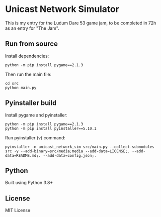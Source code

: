 # Unicast Network Simulator

This is my entry for the Ludum Dare 53 game jam, to be completed in 72h as an entry for "The Jam".

## Run from source

Install dependencies:

```
python -m pip install pygame==2.1.3
```

Then run the main file:

```
cd src
python main.py
```

## Pyinstaller build

Install pygame and pyinstaller:

```
python -m pip install pygame==2.1.3
python -m pip install pyinstaller==5.10.1
```

Run pyinstaller (v) command:
```
pyinstaller -n unicast_network_sim src/main.py --collect-submodules src -y --add-binary=src/media;media --add-data=LICENSE;. --add-data=README.md;. --add-data=config.json;.
```

## Python

Built using Python 3.8+

## License

MIT License
